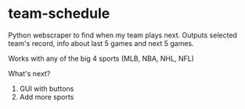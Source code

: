 # team-schedule
Python webscraper to find when my team plays next.
Outputs selected team's record, info about last 5 games and next 5 games.

Works with any of the big 4 sports (MLB, NBA, NHL, NFL)

What's next?
1. GUI with buttons
2. Add more sports
